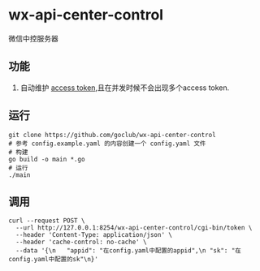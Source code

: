# wx-api-center-control

微信中控服务器

## 功能

1. 自动维护 [access token](https://developers.weixin.qq.com/doc/offiaccount/Basic_Information/Get_access_token.html),且在并发时候不会出现多个access token.

## 运行

```shell
git clone https://github.com/goclub/wx-api-center-control
# 参考 config.example.yaml 的内容创建一个 config.yaml 文件
# 构建
go build -o main *.go
# 运行
./main
```


## 调用

```shell
curl --request POST \
  --url http://127.0.0.1:8254/wx-api-center-control/cgi-bin/token \
  --header 'Content-Type: application/json' \
  --header 'cache-control: no-cache' \
  --data '{\n	"appid": "在config.yaml中配置的appid",\n	"sk": "在config.yaml中配置的sk"\n}'
```